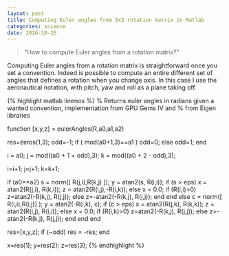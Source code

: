 ```yaml
---
layout: post
title: Computing Euler angles from 3x3 rotation matrix in Matlab 
categories: science
date: 2016-10-26
---
```


<blockquote>
    "How to compute Euler angles from a rotation matrix?"
</blockquote>
	
Computing Euler angles from a rotation matrix is straightforward once you set a convention. Indeed is possible to compute an entire different set of angles that defines a rotation when you change axis. In this case I use the aeronautical notation, with pitch, yaw and roll as a plane taking off.

{% highlight matlab linenos %}
% Returns euler angles in radians given a wanted convention, implementation from GPU Gems IV and
% from Eigen libraries

function [x,y,z] = eulerAngles(R,a0,a1,a2)

res=zeros(1,3);
odd=-1;
if ( mod(a0+1,3)==a1 )
    odd=0;
else
    odd=1;
end

i = a0;
j = mod((a0 + 1 + odd),3);
k = mod((a0 + 2 - odd),3);

i=i+1;
j=j+1;
k=k+1;

if (a0==a2)
    s = norm([ R(j,i),R(k,j) ]);
    y = atan2(s, R(i,i));
    if (s > eps)
        x = atan2(R(j,i), R(k,i));
        z = atan2(R(i,j),-R(i,k));
    else
        x = 0.0;
        if (R(i,i)>0)
            z=atan2(-R(k,j), R(j,j));
        else
            z=-atan2(-R(k,j), R(j,j));
        end
    end
else
    c = norm([ R(i,i),R(i,j)] );
    y = atan2(-R(i,k), c);
    if (c > eps)
        x = atan2(R(j,k), R(k,k));
        z = atan2(R(i,j), R(i,i));
    else
        x = 0.0;
        if (R(i,k)>0)
            z=atan2(-R(k,j), R(j,j));
        else
            z=-atan2(-R(k,j), R(j,j));
        end
    end
end

res=[x,y,z];
if (~odd)
    res = -res;
end

x=res(1);
y=res(2);
z=res(3);
{% endhighlight %}